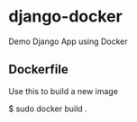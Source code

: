 django-docker
=============

Demo Django App using Docker


Dockerfile
----------
Use this to build a new image

$ sudo docker build .